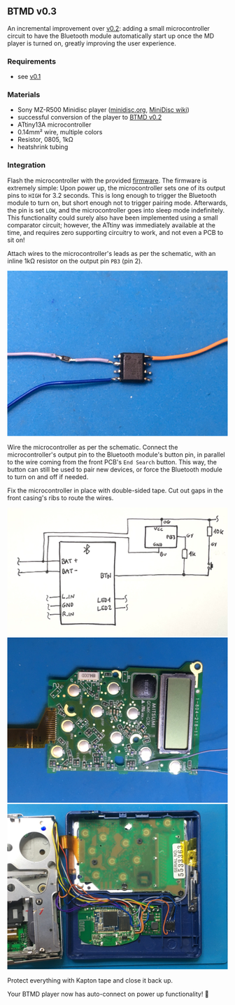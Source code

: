 ## BTMD v0.3

An incremental improvement over [v0.2](v0.2.md): adding a small microcontroller circuit to have the Bluetooth module automatically start up once the MD player is turned on, greatly improving the user experience.

### Requirements

- see [v0.1](v0.1.md)

### Materials

- Sony MZ-R500 Minidisc player ([minidisc.org](https://www.minidisc.org/part_Sony_MZ-R500.html), [MiniDisc wiki](https://www.minidisc.wiki/equipment/sony/portable/mz-r500))
- successful conversion of the player to [BTMD v0.2](v0.2.md)
- ATtiny13A microcontroller
- 0.14mm² wire, multiple colors
- Resistor, 0805, 1kΩ
- heatshrink tubing

### Integration

Flash the microcontroller with the provided [firmware](../firmware/main.hex). The firmware is extremely simple: Upon power up, the microcontroller sets one of its output pins to `HIGH` for 3.2 seconds. This is long enough to trigger the Bluetooth module to turn on, but short enough not to trigger pairing mode. Afterwards, the pin is set `LOW`, and the microcontroller goes into sleep mode indefinitely. This functionality could surely also have been implemented using a small comparator circuit; however, the ATtiny was immediately available at the time, and requires zero supporting circuitry to work, and not even a PCB to sit on!

Attach wires to the microcontroller's leads as per the schematic, with an inline 1kΩ resistor on the output pin `PB3` (pin 2).

![](img/v0.3/IMG_5558.jpeg)

Wire the microcontroller as per the schematic. Connect the microcontroller's output pin to the Bluetooth module's button pin, in parallel to the wire coming from the front PCB's `End Search` button. This way, the button can still be used to pair new devices, or force the Bluetooth module to turn on and off if needed.

Fix the microcontroller in place with double-sided tape. Cut out gaps in the front casing's ribs to route the wires.

![](img/v0.3/IMG_0772.jpeg)
![](img/v0.3/IMG_5555.jpeg)
![](img/v0.3/IMG_5560.jpeg)

Protect everything with Kapton tape and close it back up.

Your BTMD player now has auto-connect on power up functionality! :tada:
